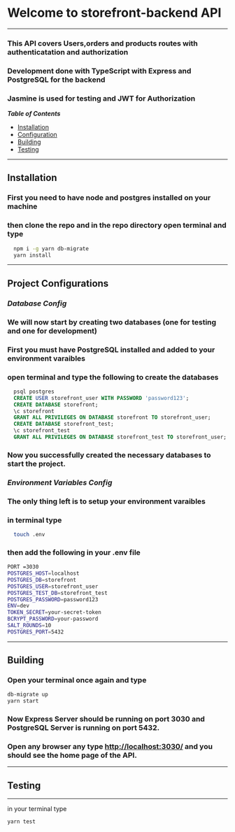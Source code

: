 # Welcome to storefront-backend API

----------------------------------------------------------------

### This API covers Users,orders and products routes with authenticatation and authorization
### Development done with TypeScript with Express and PostgreSQL for the backend
### Jasmine is used for testing and JWT for Authorization


___Table of Contents___

- [Installation](#installation)
- [Configuration](#config)
- [Building](#building)
- [Testing](#testing)

----
<div id="installation"></div>

## Installation

### First you need to have node and postgres installed on your machine
### then clone the repo and in the repo directory open terminal and type

```bash
  npm i -g yarn db-migrate
  yarn install
```

----------------------------------------------------------------
<div id="config"></div>

## Project Configurations

### ***Database Config***

### We will now start by creating two databases (one for testing and one for development)
### First you must have PostgreSQL installed and added to your environment varaibles
### open terminal and type the following to create the databases

```sql
  psql postgres
  CREATE USER storefront_user WITH PASSWORD 'password123';
  CREATE DATABASE storefront;
  \c storefront
  GRANT ALL PRIVILEGES ON DATABASE storefront TO storefront_user;
  CREATE DATABASE storefront_test;
  \c storefront_test
  GRANT ALL PRIVILEGES ON DATABASE storefront_test TO storefront_user;
```

### Now you successfully created the necessary databases to start the project. 

### ***Environment Variables Config***

### The only thing left is to setup your environment varaibles
### in terminal type

```bash
  touch .env
```

### then add the following in your .env file

``` bash
PORT =3030
POSTGRES_HOST=localhost
POSTGRES_DB=storefront
POSTGRES_USER=storefront_user
POSTGRES_TEST_DB=storefront_test
POSTGRES_PASSWORD=password123
ENV=dev
TOKEN_SECRET=your-secret-token
BCRYPT_PASSWORD=your-password
SALT_ROUNDS=10
POSTGRES_PORT=5432
```

----------------------------------------------------------------

<div id="building"></div>

 ## Building

 ### Open your terminal once again and type
 
 ```bash
 db-migrate up
 yarn start
 ```

 ### Now Express Server should be running on port 3030 and PostgreSQL Server is running on port 5432.
 ### Open any browser any type <a href="http://localhost:3030/">http://localhost:3030/</a> and you should see the home page of the API.

 ----------------------------------------------------------------
 <div id="testing"></div>

 ## Testing 
 
 ---
 
 in your terminal type 
 
 ```bash
 yarn test
 ```
